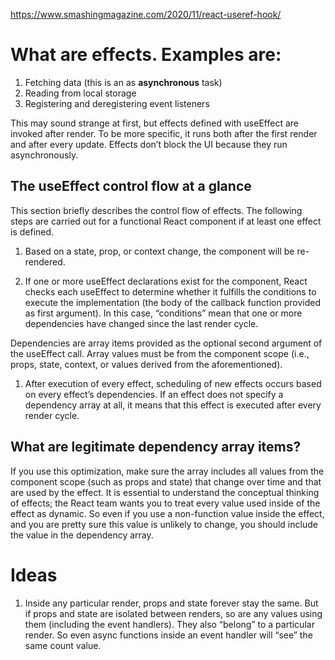 https://www.smashingmagazine.com/2020/11/react-useref-hook/

# What are effects. Examples are:

1. Fetching data (this is an as **asynchronous** task)
2. Reading from local storage
3. Registering and deregistering event listeners

This may sound strange at first, but effects defined with useEffect are invoked after render. To be more specific, it runs both after the first render and after every update. Effects don’t block the UI because they run asynchronously.

## The useEffect control flow at a glance

This section briefly describes the control flow of effects. The following steps are carried out for a functional React component if at least one effect is defined.

1. Based on a state, prop, or context change, the component will be re-rendered.

2. If one or more useEffect declarations exist for the component, React checks each useEffect to determine whether it fulfills the conditions to execute the implementation (the body of the callback function provided as first argument). In this case, “conditions” mean that one or more dependencies have changed since the last render cycle.

Dependencies are array items provided as the optional second argument of the useEffect call. Array values must be from the component scope (i.e., props, state, context, or values derived from the aforementioned).

1. After execution of every effect, scheduling of new effects occurs based on every effect’s dependencies. If an effect does not specify a dependency array at all, it means that this effect is executed after every render cycle.

## What are legitimate dependency array items?

If you use this optimization, make sure the array includes all values from the component scope (such as props and state) that change over time and that are used by the effect.
It is essential to understand the conceptual thinking of effects; the React team wants you to treat every value used inside of the effect as dynamic. So even if you use a non-function value inside the effect, and you are pretty sure this value is unlikely to change, you should include the value in the dependency array.

# Ideas

1. Inside any particular render, props and state forever stay the same. But if props and state are isolated between renders, so are any values using them (including the event handlers). They also “belong” to a particular render. So even async functions inside an event handler will “see” the same count value.
